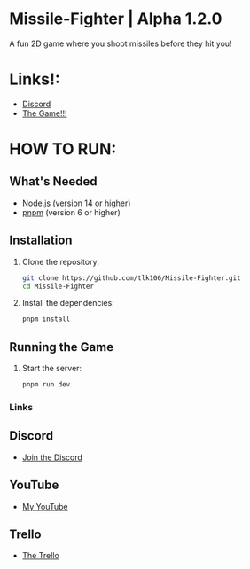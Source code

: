 # Missile-Fighter | Alpha 1.2.0
A fun 2D game where you shoot missiles before they hit you!

# Links!:

- [Discord](https://discord.com/invite/RksCGBnwyQ)
- [The Game!!!](https://tlk106.github.io/Missile-Fighter/)

# HOW TO RUN:

## What's Needed
- [Node.js](https://nodejs.org/) (version 14 or higher)
- [pnpm](https://pnpm.io/) (version 6 or higher)

## Installation
1. Clone the repository:
    ```sh
    git clone https://github.com/tlk106/Missile-Fighter.git
    cd Missile-Fighter
    ```

2. Install the dependencies:
    ```sh
    pnpm install
    ```

## Running the Game
1. Start the server:
    ```sh
    pnpm run dev
    ```

### Links

## Discord
- [Join the Discord](https://discord.gg/RksCGBnwyQ)

## YouTube
- [My YouTube](https://www.youtube.com/@T.L.K.1.0.6)

## Trello
- [The Trello](https://trello.com/b/vC0wLhtf/missile-fighter)
